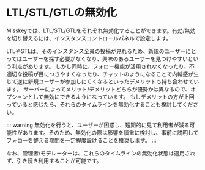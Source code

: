 # LTL/STL/GTLの無効化
Misskeyでは、LTL/STL/GTLをそれぞれ無効化することができます。有効/無効を切り替えるには、インスタンスコントロールパネルで設定します。

LTLやSTLは、そのインスタンス全員の投稿が見れるため、新規のユーザーにとってはユーザーを探す必要がなくなり、興味のあるユーザーを見つけやすいという利点があります。
しかし同時に、フォロー機能が活用されなくなったり、不適切な投稿が目につきやすくなったり、チャットのようになることで内輪感が生じて逆に新規ユーザーが参加しにくくなるといったデメリットも持ち合わせています。
サーバーによってメリット/デメリットどちらが優勢かは異なるので、オプションとして無効にできるようになっています。
もしデメリットの方が上回っていると感じたら、それらのタイムラインを無効化することも検討してください。

::: warning
無効化を行うと、ユーザーが困惑し、短期的に見て利用者が減る可能性があります。そのため、無効化の際は影響を慎重に検討し、事前に説明してフォローを整える期間を一定程度設けることを推奨します。
:::

なお、管理者/モデレーターは、これらのタイムラインの無効化状態は適用されず、引き続き利用することが可能です。
